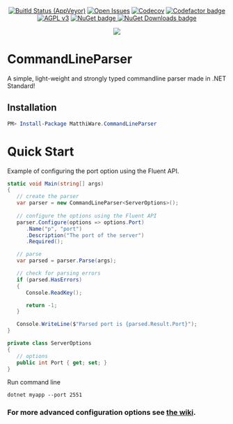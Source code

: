 <p align="center">
    <a href="https://ci.appveyor.com/project/Matthiee/CommandLineParser.Core"><img src="https://ci.appveyor.com/api/projects/status/4w6ik2k8lx95afp8?svg=true" alt="Buitld Status (AppVeyor)"></a>
    <a href="https://github.com/MatthiWare/CommandLineParser.Core/issues"><img src="https://img.shields.io/github/issues/MatthiWare/CommandLineParser.Core.svg" alt="Open Issues"></a>
    <a href="https://codecov.io/gh/MatthiWare/CommandLineParser.Core"><img src="https://codecov.io/gh/MatthiWare/CommandLineParser.Core/branch/master/graph/badge.svg" alt="Codecov" /></a>
    <a href="https://www.codefactor.io/repository/github/matthiware/commandlineparser.core"><img src="https://www.codefactor.io/repository/github/matthiware/commandlineparser.core/badge" alt="Codefactor badge"></a>
    <a href="https://tldrlegal.com/license/apache-license-2.0-(apache-2.0)"><img src="https://img.shields.io/badge/License-AGPL%20v3-blue.svg" alt="AGPL v3"></a>
    <a href="https://www.nuget.org/packages/MatthiWare.CommandLineParser">
        <img src="https://img.shields.io/nuget/v/MatthiWare.CommandLineParser.svg" alt="NuGet badge">
        <img src="https://img.shields.io/nuget/dt/MatthiWare.CommandLineParser.svg" alt="NuGet Downloads badge">
    </a>
</p>
<p align="center">
    <img src="https://buildstats.info/appveyor/chart/Matthiee/commandlineparser-core?branch=master" />
</p>

# CommandLineParser
A simple, light-weight and strongly typed commandline parser made in .NET Standard!

## Installation
```powershell
PM> Install-Package MatthiWare.CommandLineParser
```

# Quick Start

Example of configuring the port option using the Fluent API. 

``` csharp
static void Main(string[] args)
{
   // create the parser
   var parser = new CommandLineParser<ServerOptions>();
   
   // configure the options using the Fluent API
   parser.Configure(options => options.Port)
      .Name("p", "port")
      .Description("The port of the server")
      .Required();

   // parse
   var parsed = parser.Parse(args);

   // check for parsing errors
   if (parsed.HasErrors)
   {
      Console.ReadKey();

      return -1;
   }

   Console.WriteLine($"Parsed port is {parsed.Result.Port}");
}

private class ServerOptions
{
   // options
   public int Port { get; set; }
}

```

Run command line

```shell
dotnet myapp --port 2551
```

### For more advanced configuration options see [the wiki](https://github.com/MatthiWare/CommandLineParser.Core/wiki). 
